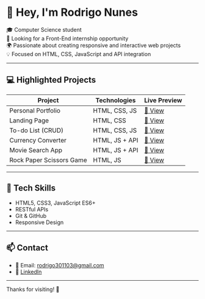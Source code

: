 # 👋 Hey, I'm Rodrigo Nunes

🎓 Computer Science student  
🚀 Looking for a Front-End internship opportunity  
🌍 Passionate about creating responsive and interactive web projects  
💡 Focused on HTML, CSS, JavaScript and API integration

---

## 💻 Highlighted Projects

| Project | Technologies | Live Preview |
|--------|-------------|--------------|
| Personal Portfolio | HTML, CSS, JS | [🔗 View](https://rodrigonunes20.github.io/portfolio-pessoal) |
| Landing Page | HTML, CSS | [🔗 View](https://rodrigonunes20.github.io/landing-page-responsiva) |
| To-do List (CRUD) | HTML, CSS, JS | [🔗 View](https://rodrigonunes20.github.io/todo-list-crud) |
| Currency Converter | HTML, JS + API | [🔗 View](https://rodrigonunes20.github.io/conversor-moedas-api) |
| Movie Search App | HTML, JS + API | [🔗 View](https://rodrigonunes20.github.io/busca-filmes-api) |
| Rock Paper Scissors Game | HTML, JS | [🔗 View](https://rodrigonunes20.github.io/jogo-pedra-papel-tesoura) |

---

## 🧰 Tech Skills

- HTML5, CSS3, JavaScript ES6+
- RESTful APIs
- Git & GitHub
- Responsive Design

---

## 📫 Contact

- 📧 Email: rodrigo301103@gmail.com  
- 💼 [LinkedIn](https://www.linkedin.com/in/rodrigo-nunes-311252236/)

---

Thanks for visiting! 🚀

